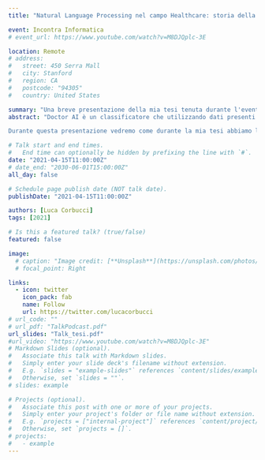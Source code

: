 ```yaml
---
title: "Natural Language Processing nel campo Healthcare: storia della mia tesi"

event: Incontra Informatica
# event_url: https://www.youtube.com/watch?v=M8DJQplc-3E

location: Remote
# address:
#   street: 450 Serra Mall
#   city: Stanford
#   region: CA
#   postcode: "94305"
#   country: United States

summary: "Una breve presentazione della mia tesi tenuta durante l'evento Incontra Informatica"
abstract: "Doctor AI è un classificatore che utilizzando dati presenti nelle cartelle cliniche produce delle previsioni riguardanti le possibili patologie future di un paziente.Una applicazione di questo genere è sicuramente utile ma sarebbe ancora più interessante capire il motivo per cui è stata fatta una determinata previsione, al suo interno infatti Doctor AI fa delle scelte ma queste non sono visibili all’esterno. Per “svelare” le decisioni prese da Doctor AI e spiegare perchè viene fatta una previsione è stato sviluppato Doctor XAI.

Durante questa presentazione vedremo come durante la mia tesi abbiamo lavorato sulle note testuali presenti all’interno delle cartelle cliniche per aggiungere ancora più informazioni alla spiegazione di Doctor XAI."

# Talk start and end times.
#   End time can optionally be hidden by prefixing the line with `#`.
date: "2021-04-15T11:00:00Z"
# date_end: "2030-06-01T15:00:00Z"
all_day: false

# Schedule page publish date (NOT talk date).
publishDate: "2021-04-15T11:00:00Z"

authors: [Luca Corbucci]
tags: [2021]

# Is this a featured talk? (true/false)
featured: false

image:
  # caption: "Image credit: [**Unsplash**](https://unsplash.com/photos/bzdhc5b3Bxs)"
  # focal_point: Right

links:
  - icon: twitter
    icon_pack: fab
    name: Follow
    url: https://twitter.com/lucacorbucci
# url_code: ""
# url_pdf: "TalkPodcast.pdf"
url_slides: "Talk_tesi.pdf"
#url_video: "https://www.youtube.com/watch?v=M8DJQplc-3E"
# Markdown Slides (optional).
#   Associate this talk with Markdown slides.
#   Simply enter your slide deck's filename without extension.
#   E.g. `slides = "example-slides"` references `content/slides/example-slides.md`.
#   Otherwise, set `slides = ""`.
# slides: example

# Projects (optional).
#   Associate this post with one or more of your projects.
#   Simply enter your project's folder or file name without extension.
#   E.g. `projects = ["internal-project"]` references `content/project/deep-learning/index.md`.
#   Otherwise, set `projects = []`.
# projects:
#   - example
---
```


